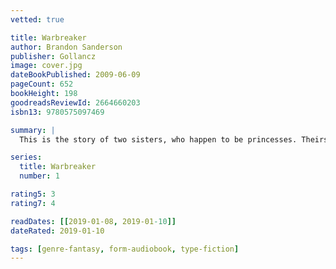 ```yaml
---
vetted: true

title: Warbreaker
author: Brandon Sanderson
publisher: Gollancz
image: cover.jpg
dateBookPublished: 2009-06-09
pageCount: 652
bookHeight: 198
goodreadsReviewId: 2664660203
isbn13: 9780575097469

summary: |
  This is the story of two sisters, who happen to be princesses. Theirs is a world in which those who die in glory return as gods to live confined to a pantheon in Hallandren's capital city. A world transformed by a power based on an essence known as breath. Using magic is arduous as breath can only be collected one unit at a time.

series:
  title: Warbreaker
  number: 1

rating5: 3
rating7: 4

readDates: [[2019-01-08, 2019-01-10]]
dateRated: 2019-01-10

tags: [genre-fantasy, form-audiobook, type-fiction]
---
```


